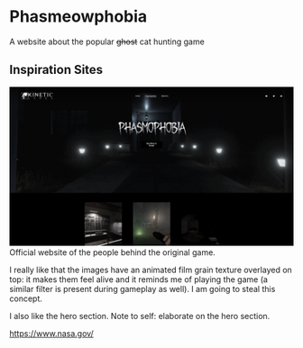 # Phasmeowphobia
A website about the popular ~~ghost~~ cat hunting game

## Inspiration Sites
<a href="https://www.kineticgames.co.uk/">![Kinetic Games](./docs/inspiration-kineticgames.JPG)</a>
Official website of the people behind the original game.

I really like that the images have an animated film grain texture overlayed on top:
it makes them feel alive and it reminds me of playing the game (a similar filter is present during gameplay as well).
I am going to steal this concept.

I also like the hero section. Note to self: elaborate on the hero section.

https://www.nasa.gov/
